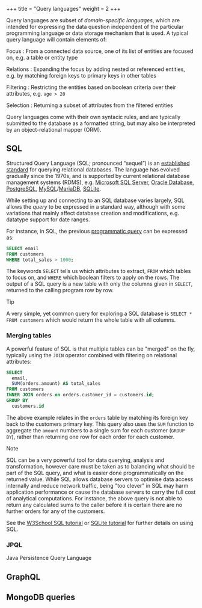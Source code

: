 +++
title = "Query languages"
weight = 2
+++

Query languages are subset of _domain-specific languages_, which are intended for expressing the data question independent of the particular programming language or data storage mechanism that is used. A typical query language will contain elements of:

Focus
: From a connected data source, one of its list of entities are focused on, e.g. a table or entity type

Relations
: Expanding the focus by adding nested or referenced entities, e.g. by matching foreign keys to primary keys in other tables

Filtering
: Restricting the entities based on boolean criteria over their attributes, e.g. `age > 20`

Selection
: Returning a subset of attributes from the filtered entities

Query languages come with their own syntacic rules, and are typically submitted to the database as a formatted string, but may also be interpreted by an object-relational mapper (ORM).


## SQL

Structured Query Language (SQL; pronounced “sequel”) is an [established standard](https://blog.ansi.org/ansi/sql-standard-iso-iec-9075-2023-ansi-x3-135/) for querying relational databases. The language has evolved gradually since the 1970s, and is supported by current relational database management systems (RDMS), e.g. [Microsoft SQL Server](https://www.microsoft.com/sql-server), [Oracle Database](https://www.oracle.com/database/), [PostgreSQL](https://www.postgresql.org/), [MySQL](https://www.mysql.com/)/[MariaDB](https://mariadb.org/), [SQLite](https://www.sqlite.org/).

While setting up and connecting to an SQL database varies largely, SQL allows the _query_ to be expressed in a standard way, although with some variations that mainly affect database creation and modifications, e.g. datatype support for date ranges.

For instance, in SQL, the previous [programmatic query](programmatic.md) can be expressed as:

```sql
SELECT email
FROM customers
WHERE total_sales > 1000;
```

The keywords `SELECT` tells us which attributes to extract, `FROM` which tables to focus on, and `WHERE` which boolean filters to apply on the rows. The output of a SQL query is a new table with only the columns given in `SELECT`, returned to the calling program row by row. 

> [!TIP]
> A very simple, yet common query for exploring a SQL database is `SELECT * FROM customers` which would return the whole table with all columns. 

### Merging tables

A powerful feature of SQL is that multiple tables can be "merged" on the fly, typically using the `JOIN` operator combined with filtering on relational attributes:

```sql
SELECT
  email, 
  SUM(orders.amount) AS total_sales
FROM customers
INNER JOIN orders on orders.customer_id = customers.id;
GROUP BY
  customers.id
```

The above example relates in the `orders` table by matching its foreign key back to the customers primary key. This query also uses the `SUM` function to aggregate the `amount` numbers to a single sum for each customer (`GROUP BY`), rather than returning one row for each order for each customer.
 

> [!NOTE]
> SQL can be a very powerful tool for data querying, analysis and transformation, however care must be taken as to balancing what should be part of the SQL query, and what is easier done programmatically on the returned value.   While SQL allows database servers to optimise data access internally and reduce network traffic, being "too clever" in SQL may harm application performance or cause the database servers to carry the full cost of analytical computations. For instance, the above query is not able to return any calculated sums to the caller before it is certain there are no further orders for any of the customers.


See the [W3School SQL tutorial](https://www.w3schools.com/sql/) or [SQLite tutorial](https://www.sqlitetutorial.net/) for further details on using SQL.

### JPQL

Java Persistence Query Language

## GraphQL

## MongoDB queries

